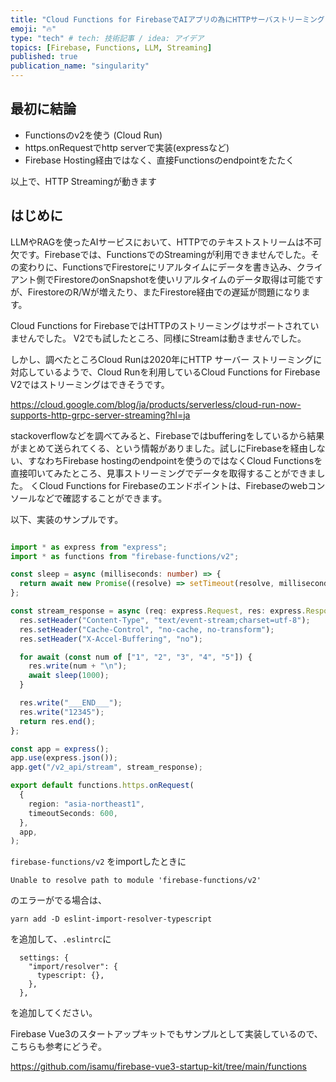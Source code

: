 ```yaml
---
title: "Cloud Functions for FirebaseでAIアプリの為にHTTPサーバストリーミングを使う"
emoji: "🔥"
type: "tech" # tech: 技術記事 / idea: アイデア
topics: [Firebase, Functions, LLM, Streaming]
published: true
publication_name: "singularity"
---
```


## 最初に結論

- Functionsのv2を使う (Cloud Run)
- https.onRequestでhttp serverで実装(expressなど)
- Firebase Hosting経由ではなく、直接Functionsのendpointをたたく

以上で、HTTP Streamingが動きます

## はじめに

LLMやRAGを使ったAIサービスにおいて、HTTPでのテキストストリームは不可欠です。Firebaseでは、FunctionsでのStreamingが利用できませんでした。その変わりに、FunctionsでFirestoreにリアルタイムにデータを書き込み、クライアント側でFirestoreのonSnapshotを使いリアルタイムのデータ取得は可能ですが、FirestoreのR/Wが増えたり、またFirestore経由での遅延が問題になります。

Cloud Functions for FirebaseではHTTPのストリーミングはサポートされていませんでした。
V2でも試したところ、同様にStreamは動きませんでした。

しかし、調べたところCloud Runは2020年にHTTP サーバー ストリーミングに対応しているようで、Cloud Runを利用しているCloud Functions for Firebase V2ではストリーミングはできそうです。

https://cloud.google.com/blog/ja/products/serverless/cloud-run-now-supports-http-grpc-server-streaming?hl=ja

stackoverflowなどを調べてみると、Firebaseではbufferingをしているから結果がまとめて送られてくる、という情報がありました。試しにFirebaseを経由しない、すなわちFirebase hostingのendpointを使うのではなくCloud Functionsを直接叩いてみたところ、見事ストリーミングでデータを取得することができました。
くCloud Functions for Firebaseのエンドポイントは、Firebaseのwebコンソールなどで確認することができます。

以下、実装のサンプルです。

```TypeScript

import * as express from "express";
import * as functions from "firebase-functions/v2";

const sleep = async (milliseconds: number) => {
  return await new Promise((resolve) => setTimeout(resolve, milliseconds));
};

const stream_response = async (req: express.Request, res: express.Response) => {
  res.setHeader("Content-Type", "text/event-stream;charset=utf-8");
  res.setHeader("Cache-Control", "no-cache, no-transform");
  res.setHeader("X-Accel-Buffering", "no");

  for await (const num of ["1", "2", "3", "4", "5"]) {
    res.write(num + "\n");
    await sleep(1000);
  }

  res.write("___END___");
  res.write("12345");
  return res.end();
};

const app = express();
app.use(express.json());
app.get("/v2_api/stream", stream_response);

export default functions.https.onRequest(
  {
    region: "asia-northeast1",
    timeoutSeconds: 600,
  },
  app,
);
```

`firebase-functions/v2` をimportしたときに

```
Unable to resolve path to module 'firebase-functions/v2'
```

のエラーがでる場合は、

```
yarn add -D eslint-import-resolver-typescript
```
を追加して、`.eslintrc`に

```
  settings: {
    "import/resolver": {
      typescript: {},
    },
  },
```

を追加してください。


Firebase Vue3のスタートアップキットでもサンプルとして実装しているので、こちらも参考にどうぞ。

https://github.com/isamu/firebase-vue3-startup-kit/tree/main/functions


